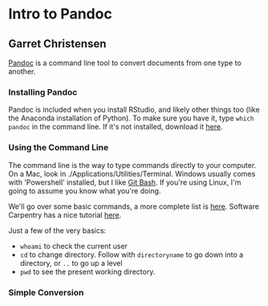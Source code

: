 # Intro to Pandoc

## Garret Christensen

[Pandoc](http://pandoc.org/) is a command line tool to convert documents from one type to another.

### Installing Pandoc

Pandoc is included when you install RStudio, and likely other things too (like the Anaconda installation of Python).
To make sure you have it, type `which pandoc` in the command line. If it's not installed, download it [here](https://pandoc.org/installing.html).

### Using the Command Line
The command line is the way to type commands directly to your computer. On a Mac, look in ./Applications/Utilities/Terminal. Windows usually comes with 'Powershell' installed, but I like [Git Bash](https://git-scm.com/download/win).
If you're using Linux, I'm going to assume you know what you're doing.

We'll go over some basic commands, a more complete list is [here](https://lifehacker.com/5633909/who-needs-a-mouse-learn-to-use-the-command-line-for-almost-anything). Software Carpentry has a nice tutorial [here](http://swcarpentry.github.io/shell-novice/).

Just a few of the very basics:
* `whoami` to check the current user
* `cd` to change directory. Follow with `directoryname` to go down into a directory, or `..` to go up a level
* `pwd` to see the present working directory.

### Simple Conversion
